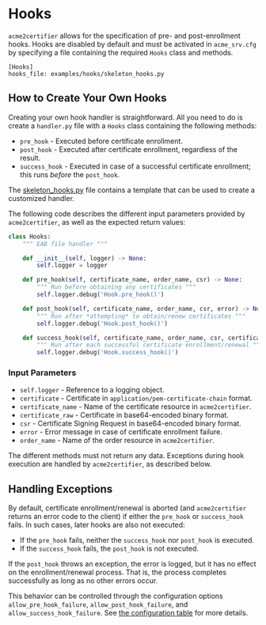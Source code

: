 <!-- markdownlint-disable MD013 -->
<!-- wiki-title: Hooks -->

# Hooks

`acme2certifier` allows for the specification of pre- and post-enrollment hooks. Hooks are disabled by default and must be activated in `acme_srv.cfg` by specifying a file containing the required `Hooks` class and methods.

```config
[Hooks]
hooks_file: examples/hooks/skeleton_hooks.py
```

## How to Create Your Own Hooks

Creating your own hook handler is straightforward. All you need to do is create a `handler.py` file with a `Hooks` class containing the following methods:

- `pre_hook` - Executed before certificate enrollment.
- `post_hook` - Executed after certificate enrollment, regardless of the result.
- `success_hook` - Executed in case of a successful certificate enrollment; this runs *before* the `post_hook`.

The [skeleton_hooks.py](../examples/hooks/skeleton_hooks.py) file contains a template that can be used to create a customized handler.

The following code describes the different input parameters provided by `acme2certifier`, as well as the expected return values:

```python
class Hooks:
    """ EAB file handler """

    def __init__(self, logger) -> None:
        self.logger = logger

    def pre_hook(self, certificate_name, order_name, csr) -> None:
        """ Run before obtaining any certificates """
        self.logger.debug('Hook.pre_hook()')

    def post_hook(self, certificate_name, order_name, csr, error) -> None:
        """ Run after *attempting* to obtain/renew certificates """
        self.logger.debug('Hook.post_hook()')

    def success_hook(self, certificate_name, order_name, csr, certificate, certificate_raw, poll_identifier) -> None:
        """ Run after each successful certificate enrollment/renewal """
        self.logger.debug('Hook.success_hook()')
```

### Input Parameters

- `self.logger` - Reference to a logging object.
- `certificate` - Certificate in `application/pem-certificate-chain` format.
- `certificate_name` - Name of the certificate resource in `acme2certifier`.
- `certificate_raw` - Certificate in base64-encoded binary format.
- `csr` - Certificate Signing Request in base64-encoded binary format.
- `error` - Error message in case of certificate enrollment failure.
- `order_name` - Name of the order resource in `acme2certifier`.

The different methods must not return any data. Exceptions during hook execution are handled by `acme2certifier`, as described below.

## Handling Exceptions

By default, certificate enrollment/renewal is aborted (and `acme2certifier` returns an error code to the client) if either the `pre_hook` or `success_hook` fails. In such cases, later hooks are also not executed:

- If the `pre_hook` fails, neither the `success_hook` nor `post_hook` is executed.
- If the `success_hook` fails, the `post_hook` is not executed.

If the `post_hook` throws an exception, the error is logged, but it has no effect on the enrollment/renewal process. That is, the process completes successfully as long as no other errors occur.

This behavior can be controlled through the configuration options `allow_pre_hook_failure`, `allow_post_hook_failure`, and `allow_success_hook_failure`. See [the configuration table](acme_srv.md#configuration-options-for-acme2certifier) for more details.
